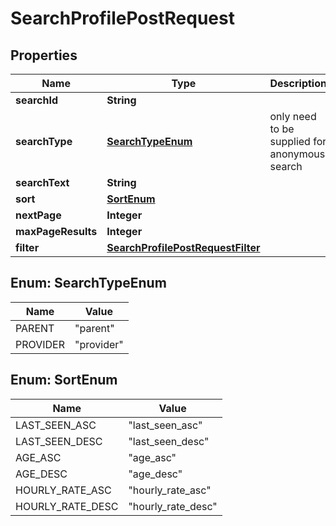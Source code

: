 

# SearchProfilePostRequest


## Properties

| Name | Type | Description | Notes |
|------------ | ------------- | ------------- | -------------|
|**searchId** | **String** |  |  [optional] |
|**searchType** | [**SearchTypeEnum**](#SearchTypeEnum) | only need to be supplied for anonymous search |  [optional] |
|**searchText** | **String** |  |  [optional] |
|**sort** | [**SortEnum**](#SortEnum) |  |  [optional] |
|**nextPage** | **Integer** |  |  [optional] |
|**maxPageResults** | **Integer** |  |  [optional] |
|**filter** | [**SearchProfilePostRequestFilter**](SearchProfilePostRequestFilter.md) |  |  |



## Enum: SearchTypeEnum

| Name | Value |
|---- | -----|
| PARENT | &quot;parent&quot; |
| PROVIDER | &quot;provider&quot; |



## Enum: SortEnum

| Name | Value |
|---- | -----|
| LAST_SEEN_ASC | &quot;last_seen_asc&quot; |
| LAST_SEEN_DESC | &quot;last_seen_desc&quot; |
| AGE_ASC | &quot;age_asc&quot; |
| AGE_DESC | &quot;age_desc&quot; |
| HOURLY_RATE_ASC | &quot;hourly_rate_asc&quot; |
| HOURLY_RATE_DESC | &quot;hourly_rate_desc&quot; |



